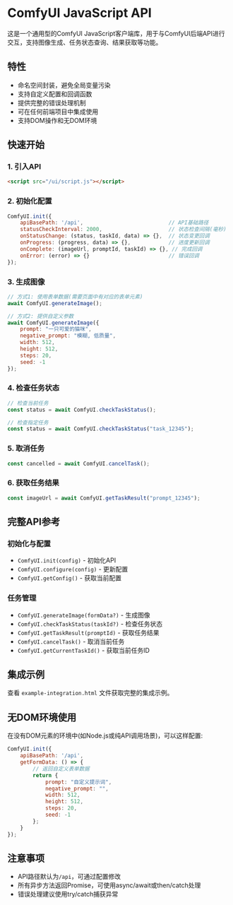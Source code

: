 # ComfyUI JavaScript API

这是一个通用型的ComfyUI JavaScript客户端库，用于与ComfyUI后端API进行交互，支持图像生成、任务状态查询、结果获取等功能。

## 特性

- 命名空间封装，避免全局变量污染
- 支持自定义配置和回调函数
- 提供完整的错误处理机制
- 可在任何前端项目中集成使用
- 支持DOM操作和无DOM环境

## 快速开始

### 1. 引入API

```html
<script src="/ui/script.js"></script>
```

### 2. 初始化配置

```javascript
ComfyUI.init({
    apiBasePath: '/api',                           // API基础路径
    statusCheckInterval: 2000,                     // 状态检查间隔(毫秒)
    onStatusChange: (status, taskId, data) => {},  // 状态变更回调
    onProgress: (progress, data) => {},            // 进度更新回调
    onComplete: (imageUrl, promptId, taskId) => {}, // 完成回调
    onError: (error) => {}                         // 错误回调
});
```

### 3. 生成图像

```javascript
// 方式1: 使用表单数据(需要页面中有对应的表单元素)
await ComfyUI.generateImage();

// 方式2: 提供自定义参数
await ComfyUI.generateImage({
    prompt: "一只可爱的猫咪",
    negative_prompt: "模糊, 低质量",
    width: 512,
    height: 512,
    steps: 20,
    seed: -1
});
```

### 4. 检查任务状态

```javascript
// 检查当前任务
const status = await ComfyUI.checkTaskStatus();

// 检查指定任务
const status = await ComfyUI.checkTaskStatus("task_12345");
```

### 5. 取消任务

```javascript
const cancelled = await ComfyUI.cancelTask();
```

### 6. 获取任务结果

```javascript
const imageUrl = await ComfyUI.getTaskResult("prompt_12345");
```

## 完整API参考

### 初始化与配置

- `ComfyUI.init(config)` - 初始化API
- `ComfyUI.configure(config)` - 更新配置
- `ComfyUI.getConfig()` - 获取当前配置

### 任务管理

- `ComfyUI.generateImage(formData?)` - 生成图像
- `ComfyUI.checkTaskStatus(taskId?)` - 检查任务状态
- `ComfyUI.getTaskResult(promptId)` - 获取任务结果
- `ComfyUI.cancelTask()` - 取消当前任务
- `ComfyUI.getCurrentTaskId()` - 获取当前任务ID

## 集成示例

查看 `example-integration.html` 文件获取完整的集成示例。

## 无DOM环境使用

在没有DOM元素的环境中(如Node.js或纯API调用场景)，可以这样配置:

```javascript
ComfyUI.init({
    apiBasePath: '/api',
    getFormData: () => {
        // 返回自定义表单数据
        return {
            prompt: "自定义提示词",
            negative_prompt: "",
            width: 512,
            height: 512,
            steps: 20,
            seed: -1
        };
    }
});
```

## 注意事项

- API路径默认为`/api`，可通过配置修改
- 所有异步方法返回Promise，可使用async/await或then/catch处理
- 错误处理建议使用try/catch捕获异常